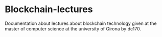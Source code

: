 # Blockchain-lectures
Documentation about lectures about blockchain technology given at the master of computer science at the university of Girona by dc170.
